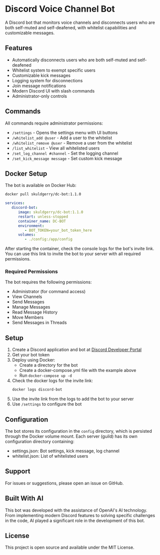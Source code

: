 # Discord Voice Channel Bot

A Discord bot that monitors voice channels and disconnects users who are both self-muted and self-deafened, with whitelist capabilities and customizable messages.

## Features

- Automatically disconnects users who are both self-muted and self-deafened
- Whitelist system to exempt specific users
- Customizable kick messages
- Logging system for disconnections
- Join message notifications
- Modern Discord UI with slash commands
- Administrator-only controls

## Commands

All commands require administrator permissions:

- `/settings` - Opens the settings menu with UI buttons
- `/whitelist_add @user` - Add a user to the whitelist
- `/whitelist_remove @user` - Remove a user from the whitelist
- `/list_whitelist` - View all whitelisted users
- `/set_log_channel #channel` - Set the logging channel
- `/set_kick_message message` - Set custom kick message

## Docker Setup

The bot is available on Docker Hub:

```bash
docker pull skuldgerry/dc-bot:1.1.0
```

```yaml
services:
   discord-bot:
      image: skuldgerry/dc-bot:1.1.0
      restart: unless-stopped
      container_name: DC-BOT
      environment:
         - BOT_TOKEN=your_bot_token_here
      volumes:
         - ./config:/app/config
```


After starting the container, check the console logs for the bot's invite link. You can use this link to invite the bot to your server with all required permissions.

### Required Permissions

The bot requires the following permissions:
- Administrator (for command access)
- View Channels
- Send Messages
- Manage Messages
- Read Message History
- Move Members
- Send Messages in Threads

## Setup

1. Create a Discord application and bot at [Discord Developer Portal](https://discord.com/developers/applications)
2. Get your bot token
3. Deploy using Docker:
   - Create a directory for the bot
   - Create a docker-compose.yml file with the example above
   - Run `docker-compose up -d`
4. Check the docker logs for the invite link:
   ```bash
   docker logs discord-bot
   ```
5. Use the invite link from the logs to add the bot to your server
6. Use `/settings` to configure the bot

## Configuration

The bot stores its configuration in the `config` directory, which is persisted through the Docker volume mount. Each server (guild) has its own configuration directory containing:
- settings.json: Bot settings, kick message, log channel
- whitelist.json: List of whitelisted users

## Support

For issues or suggestions, please open an issue on GitHub.

## Built With AI

This bot was developed with the assistance of OpenAI's AI technology. From implementing modern Discord features to solving specific challenges in the code, AI played a significant role in the development of this bot.

## License

This project is open source and available under the MIT License.
